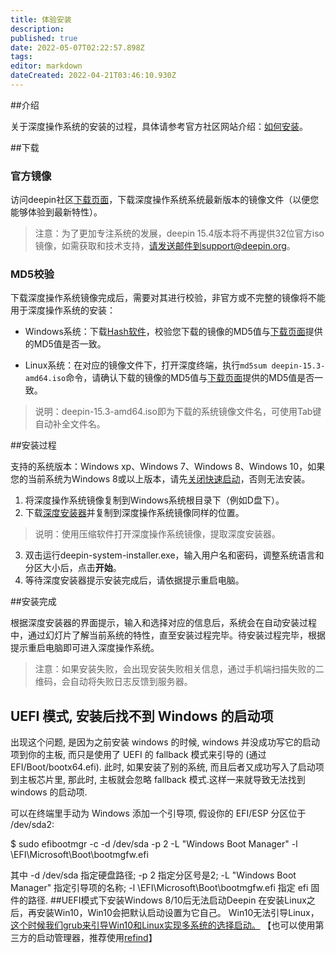 ```yaml
---
title: 体验安装
description: 
published: true
date: 2022-05-07T02:22:57.898Z
tags: 
editor: markdown
dateCreated: 2022-04-21T03:46:10.930Z
---
```


##介绍

关于深度操作系统的安装的过程，具体请参考官方社区网站介绍：[如何安装](https://www.deepin.org/installation/)。


##下载

### 官方镜像

访问deepin社区[下载页面](https://www.deepin.org/download/)，下载深度操作系统系统最新版本的镜像文件（以便您能够体验到最新特性）。


> 注意：为了更加专注系统的发展，deepin 15.4版本将不再提供32位官方iso镜像，如需获取和技术支持，请发送邮件到support@deepin.org。


### MD5校验

下载深度操作系统镜像完成后，需要对其进行校验，非官方或不完整的镜像将不能用于深度操作系统的安装：

* Windows系统：下载[Hash软件](http://soft.hao123.com/soft/appid/25574.html)，校验您下载的镜像的MD5值与[下载页面](https://www.deepin.org/download/)提供的MD5值是否一致。

* Linux系统：在对应的镜像文件下，打开深度终端，执行`md5sum deepin-15.3-amd64.iso`命令，请确认下载的镜像的MD5值与[下载页面](https://www.deepin.org/download/)提供的MD5值是否一致。

> 说明：deepin-15.3-amd64.iso即为下载的系统镜像文件名，可使用Tab键自动补全文件名。



##安装过程

支持的系统版本：Windows xp、Windows 7、Windows 8、Windows 10，如果您的当前系统为Windows 8或以上版本，请先[关闭快速启动](http://jingyan.baidu.com/article/0320e2c19fe55c1b87507b30.html)，否则无法安装。

1. 将深度操作系统镜像复制到Windows系统根目录下（例如D盘下）。
2. 下载[深度安装器](http://cdimage.deepin.com/applications/deepin-boot-maker/windows/deepin-system-installer.exe)并复制到深度操作系统镜像同样的位置。
 
 >说明：使用压缩软件打开深度操作系统镜像，提取深度安装器。

3. 双击运行deepin-system-installer.exe，输入用户名和密码，调整系统语言和分区大小后，点击**开始**。
4. 等待深度安装器提示安装完成后，请依据提示重启电脑。


##安装完成

根据深度安装器的界面提示，输入和选择对应的信息后，系统会在自动安装过程中，通过幻灯片了解当前系统的特性，直至安装过程完毕。待安装过程完毕，根据提示重启电脑即可进入深度操作系统。

> 注意：如果安装失败，会出现安装失败相关信息，通过手机端扫描失败的二维码，会自动将失败日志反馈到服务器。

## UEFI 模式, 安装后找不到 Windows 的启动项
出现这个问题, 是因为之前安装 windows 的时候, windows 并没成功写它的启动项到你的主板, 而只是使用了 UEFI 的 fallback 模式来引导的 (通过 EFI/Boot/bootx64.efi).
此时, 如果安装了别的系统, 而且后者又成功写入了启动项到主板芯片里, 那此时, 主板就会忽略 fallback 模式.这样一来就导致无法找到 windows 的启动项.

可以在终端里手动为 Windows 添加一个引导项, 假设你的 EFI/ESP 分区位于 /dev/sda2:

$ sudo efibootmgr -c -d /dev/sda -p 2 -L "Windows Boot Manager" -l \\EFI\\Microsoft\\Boot\\bootmgfw.efi

其中 -d /dev/sda 指定硬盘路径; -p 2 指定分区号是2;  -L "Windows Boot Manager" 指定引导项的名称; -l \\EFI\Microsoft\\Boot\bootmgfw.efi 指定 efi 固件的路径.
##UEFI模式下安装Windows 8/10后无法启动Deepin
在安装Linux之后，再安装Win10，Win10会把默认启动设置为它自己。 Win10无法引导Linux，[这个时候我们grub来引导Win10和Linux实现多系统的选择启动。](http://fcc.cumt.edu.cn/blog/?p=233)
【也可以使用第三方的启动管理器，推荐使用[refind](http://www.rodsbooks.com/refind/)】